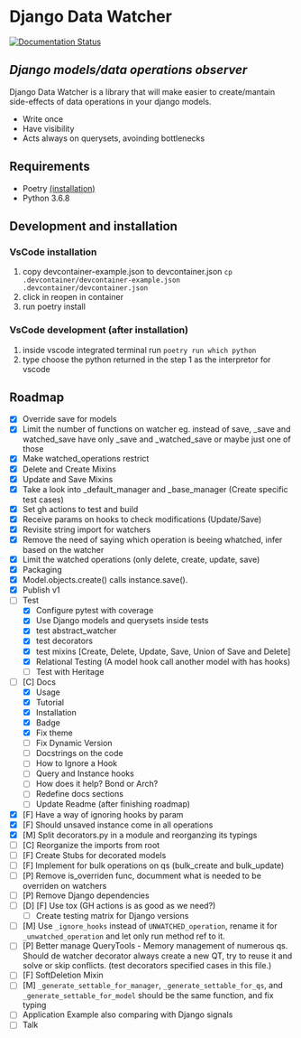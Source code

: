 # Django Data Watcher

[![Documentation Status](https://readthedocs.org/projects/django-data-watcher/badge/?version=latest)](https://django-data-watcher.readthedocs.io/en/latest/?badge=latest)

## _Django models/data operations observer_

Django Data Watcher is a library that will make easier to create/mantain side-effects of data operations in your django models.

-   Write once
-   Have visibility
-   Acts always on querysets, avoinding bottlenecks

## Requirements

-   Poetry [(installation)](https://python-poetry.org/docs/#installation)
-   Python 3.6.8

## Development and installation

### VsCode installation

1. copy devcontainer-example.json to devcontainer.json `cp .devcontainer/devcontainer-example.json .devcontainer/devcontainer.json`
2. click in reopen in container
3. run poetry install

### VsCode development (after installation)

1. inside vscode integrated terminal run `poetry run which python`
2. type choose the python returned in the step 1 as the interpretor for vscode

## Roadmap

-   [x] Override save for models
-   [x] Limit the number of functions on watcher eg. instead of save, \_save and watched_save have only \_save and \_watched_save or maybe just one of those
-   [x] Make watched_operations restrict
-   [x] Delete and Create Mixins
-   [x] Update and Save Mixins
-   [x] Take a look into \_default_manager and \_base_manager (Create specific test cases)
-   [x] Set gh actions to test and build
-   [x] Receive params on hooks to check modifications (Update/Save)
-   [x] Revisite string import for watchers
-   [x] Remove the need of saying which operation is beeing whatched, infer based on the watcher
-   [x] Limit the watched operations (only delete, create, update, save)
-   [x] Packaging
-   [x] Model.objects.create() calls instance.save().
-   [x] Publish v1
-   [ ] Test
    -   [x] Configure pytest with coverage
    -   [x] Use Django models and querysets inside tests
    -   [x] test abstract_watcher
    -   [x] test decorators
    -   [x] test mixins [Create, Delete, Update, Save, Union of Save and Delete]
    -   [x] Relational Testing (A model hook call another model with has hooks)
    -   [ ] Test with Heritage
-   [ ] [C] Docs
    -   [x] Usage
    -   [x] Tutorial
    -   [x] Installation
    -   [x] Badge
    -   [x] Fix theme
    -   [ ] Fix Dynamic Version
    -   [ ] Docstrings on the code
    -   [ ] How to Ignore a Hook
    -   [ ] Query and Instance hooks
    -   [ ] How does it help? Bond or Arch?
    -   [ ] Redefine docs sections
    -   [ ] Update Readme (after finishing roadmap)
-   [x] [F] Have a way of ignoring hooks by param
-   [x] [F] Should unsaved instance come in all operations
-   [x] [M] Split decorators.py in a module and reorganzing its typings
-   [ ] [C] Reorganize the imports from root
-   [ ] [F] Create Stubs for decorated models
-   [ ] [F] Implement for bulk operations on qs (bulk_create and bulk_update)
-   [ ] [P] Remove is_overriden func, documment what is needed to be overriden on watchers
-   [ ] [P] Remove Django dependencies
-   [ ] [D] [F] Use tox (GH actions is as good as we need?)
    -   [ ] Create testing matrix for Django versions
-   [ ] [M] Use `_ignore_hooks` instead of `UNWATCHED_operation`, rename it for `_unwatched_operation` and let only run method ref to it.
-   [ ] [P] Better manage QueryTools - Memory management of numerous qs. Should de watcher decorator always create a new QT, try to reuse it and solve or skip conflicts. (test decorators specified cases in this file.)
-   [ ] [F] SoftDeletion Mixin
-   [ ] [M] `_generate_settable_for_manager`, `_generate_settable_for_qs`, and `_generate_settable_for_model` should be the same function, and fix typing
-   [ ] Application Example also comparing with Django signals
-   [ ] Talk

